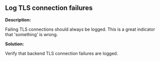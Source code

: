 
Log TLS connection failures
-------

**Description:**

Failing TLS connections should always be logged. This is a great indicator that 'something' is wrong.


**Solution:**

Verify that backend TLS connection failures are logged.

	

